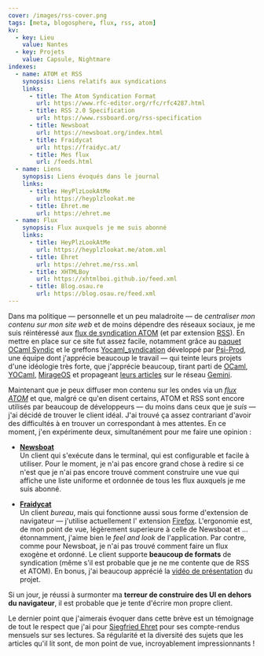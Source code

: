 ```yaml
---
cover: /images/rss-cover.png
tags: [meta, blogosphere, flux, rss, atom]
kv:
  - key: Lieu
    value: Nantes
  - key: Projets
    value: Capsule, Nightmare
indexes:
  - name: ATOM et RSS
    synopsis: Liens relatifs aux syndications
    links:
      - title: The Atom Syndication Format
        url: https://www.rfc-editor.org/rfc/rfc4287.html
      - title: RSS 2.0 Specification
        url: https://www.rssboard.org/rss-specification
      - title: Newsboat
        url: https://newsboat.org/index.html
      - title: Fraidycat
        url: https://fraidyc.at/
      - title: Mes flux
        url: /feeds.html
  - name: Liens
    synopsis: Liens évoqués dans le journal
    links:
      - title: HeyPlzLookAtMe
        url: https://heyplzlookat.me
      - title: Ehret.me
        url: https://ehret.me
  - name: Flux
    synopsis: Flux auxquels je me suis abonné
    links:
      - title: HeyPlzLookAtMe
        url: https://heyplzlookat.me/atom.xml
      - title: Ehret
        url: https://ehret.me/rss.xml
      - title: XHTMLBoy
        url: https://xhtmlboi.github.io/feed.xml
      - title: Blog.osau.re
        url: https://blog.osau.re/feed.xml
---
```


Dans ma politique — personnelle et un peu maladroite — de _centraliser
mon contenu sur mon site web_ et de moins dépendre des réseaux
sociaux, je me suis réintéressé aux [flux de syndication
ATOM](https://en.wikipedia.org/wiki/Atom_(web_standard)) (et par
extension [RSS](https://en.wikipedia.org/wiki/RSS)). En mettre en
place sur ce site fut assez facile, notamment grâce au [paquet OCaml
Syndic](https://ocaml.org/p/syndic/latest) et le greffons
[Yocaml_syndication](https://github.com/xhtmlboi/yocaml/tree/main/lib/yocaml_syndication)
développé par [Psi-Prod](https://github.com/Psi-Prod), une équipe dont
j'apprécie beaucoup le travail — qui teinte leurs projets d'une
idéologie très forte, que j'apprécie beaucoup, tirant parti de
[OCaml](https://ocaml.org), [YOCaml](https://github.com/xhtmlboi/),
[MirageOS](https://mirage.io/) et propageant [leurs
articles](https://www.heyplzlookat.me/) sur le réseau
[Gemini](https://en.wikipedia.org/wiki/Gemini_(protocol)).

Maintenant que je peux diffuser mon contenu sur les ondes via un
[_flux ATOM_](https://xvw.lol/atom.xml) et que, malgré ce qu'en disent
certains, ATOM et RSS sont encore utilisés par beaucoup de
développeurs — du moins dans ceux que je _suis_ — j'ai décidé de trouver
le client idéal. J'ai trouvé ça assez contrariant d'avoir des
difficultés à en trouver un correspondant à mes attentes. En ce
moment, j'en expérimente deux, simultanément pour me faire une opinion
:

- [**Newsboat**](https://newsboat.org/index.html)  
  Un client qui s'exécute dans le terminal, qui est configurable et
  facile à utiliser. Pour le moment, je n'ai pas encore grand chose à
  redire si ce n'est que je n'ai pas encore trouvé comment construire
  une vue qui affiche une liste uniforme et ordonnée de tous les flux
  auxquels je me suis abonné.
  
- [**Fraidycat**](https://fraidyc.at/)  
  Un client _bureau_, mais qui fonctionne aussi sous forme d'extension
  de navigateur — j'utilise actuellement l' extension
  [Firefox](https://www.mozilla.org/en-US/firefox/). L'ergonomie est,
  de mon point de vue, légèrement superieure à celle de Newsboat et
  ... étonnamment, j'aime bien le _feel and look_ de
  l'application. Par contre, comme pour Newsboat, je n'ai pas trouvé
  comment faire un flux exogène et ordonné. Le client supporte
  **beaucoup de formats** de syndication (même s'il est probable que
  je ne me contente que de RSS et ATOM). En bonus, j'ai beaucoup
  apprécié la [vidéo de
  présentation](https://youtu.be/zgA4GzRsldI?feature=shared) du
  projet.

Si un jour, je réussi à surmonter ma **terreur de construire des UI en
dehors du navigateur**, il est probable que je tente d'écrire mon
propre client.

Le dernier point que j'aimerais évoquer dans cette brève est un
témoignage de tout le respect que j'ai pour [Siegfried
Ehret](https://ehret.me/) pour ses compte-rendus mensuels sur ses
lectures. Sa régularité et la diversité des sujets que les articles
qu'il lit sont, de mon point de vue, incroyablement impressionnants !
